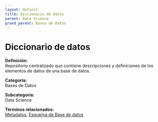 ```yaml
---
layout: default
title: Diccionario de datos
parent: Data Science
grand_parent: Bases de Datos
---
```


# Diccionario de datos

**Definición:**  
Repositorio centralizado que contiene descripciones y definiciones de los elementos de datos de una base de datos.

**Categoría:**  
Bases de Datos  

**Subcategoría:**  
Data Science

**Términos relacionados:**  
[Metadatos](https://maleniski.github.io/diccionario-angl-tec-mx/docs/bases-de-datos/data-science/metadatos.html), [Esquema de Base de datos](https://maleniski.github.io/diccionario-angl-tec-mx/docs/bases-de-datos/data-science/esquema-de-base-de-datos.html)
